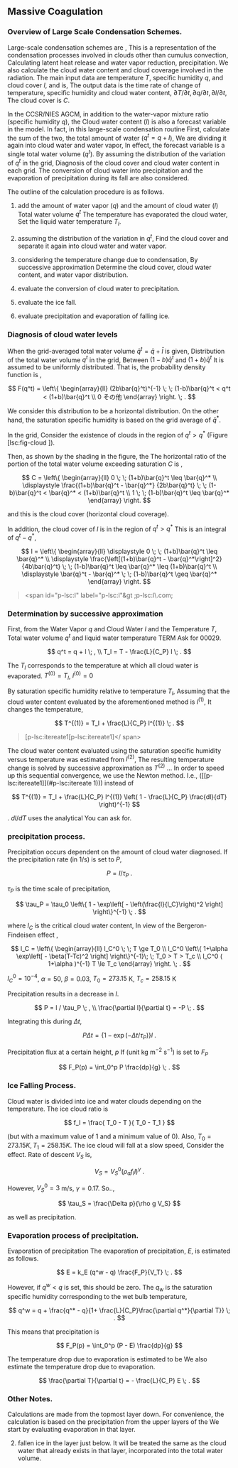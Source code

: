 ## Massive Coagulation

### Overview of Large Scale Condensation Schemes.

Large-scale condensation schemes are ,
This is a representation of the condensation processes involved in clouds other than cumulus convection,
Calculating latent heat release and water vapor reduction, precipitation.
We also calculate the cloud water content and cloud coverage involved in the radiation.
The main input data are temperature $T$, specific humidity $q$, and cloud cover $l$, and is,
The output data is the time rate of change of temperature, specific humidity and cloud water content,
$\partial T/\partial t, \partial q/\partial t, \partial l/\partial t$,
The cloud cover is $C$.

In the CCSR/NIES AGCM, in addition to the water-vapor mixture ratio (specific humidity $q$), the
Cloud water content ($l$) is also a forecast variable in the model.
In fact, in this large-scale condensation routine
First, calculate the sum of the two, the total amount of water ($q^t = q+l$),
We are dividing it again into cloud water and water vapor,
In effect, the forecast variable is a single total water volume ($q^t$).
By assuming the distribution of the variation of $q^t$ in the grid,
Diagnosis of the cloud cover and cloud water content in each grid.
The conversion of cloud water into precipitation and the evaporation of precipitation during its fall are also considered.

The outline of the calculation procedure is as follows.

1. add the amount of water vapor ($q$) and the amount of cloud water ($l$)
 Total water volume $q^t$
 The temperature has evaporated the cloud water,
     Set the liquid water temperature $T_l$.

2. assuming the distribution of the variation in $q^t$,
 Find the cloud cover and separate it again into cloud water and water vapor.

3. considering the temperature change due to condensation,
 By successive approximation
 Determine the cloud cover, cloud water content, and water vapor distribution.

4. evaluate the conversion of cloud water to precipitation.

5. evaluate the ice fall.

6. evaluate precipitation and evaporation of falling ice.

### Diagnosis of cloud water levels

When the grid-averaged total water volume $\bar{q}^t = \bar{q} + \bar{l}$ is given,
Distribution of the total water volume $q^t$ in the grid,
Between $(1-b)\bar{q}^t$ and $(1+b)\bar{q}^t$
It is assumed to be uniformly distributed. That is, the probability density function is ,

$$
  F(q^t) = \left\{ 
           \begin{array}{ll}
             (2b\bar{q}^t)^{-1} \; \; 
                 (1-b)\bar{q}^t < q^t <  (1+b)\bar{q}^t \\
             0                         その他
           \end{array}
           \right. \; .
$$


We consider this distribution to be a horizontal distribution.
On the other hand, the saturation specific humidity is based on the grid average of $\bar{q}^*$.

In the grid,
Consider the existence of clouds in the region of $q^t > q^*$ (Figure [lsc:fig-cloud [\]](#lsc:fig-cloud)).

Then, as shown by the shading in the figure, the
The horizontal ratio of the portion of the total water volume exceeding saturation $C$ is ,

$$
  C = \left\{ 
           \begin{array}{ll}
             0 \; \;  (1+b)\bar{q}^t \leq \bar{q}^* \\
             \displaystyle
             \frac{(1+b)\bar{q}^t - \bar{q}^*}
                  {2b\bar{q}^t}                    
               \; \;  (1-b)\bar{q}^t < \bar{q}^* < (1+b)\bar{q}^t \\
             1 \; \;  (1-b)\bar{q}^t \leq \bar{q}^*
           \end{array}
        \right.
$$


and this is the cloud cover (horizontal cloud coverage).

In addition, the cloud cover of $l$ is in the region of $q^t > q^*$
This is an integral of $q^t - q^*$,

$$
  l = \left\{ 
           \begin{array}{ll} \displaystyle
             0 \; \;  (1+b)\bar{q}^t \leq \bar{q}^* \\
            \displaystyle
             \frac{\left[(1+b)\bar{q}^t - \bar{q}^*\right]^2}
                  {4b\bar{q}^t}
               \; \;  (1-b)\bar{q}^t \leq \bar{q}^* \leq (1+b)\bar{q}^t  \\
            \displaystyle
             \bar{q}^t - \bar{q}^*
                \; \;  (1-b)\bar{q}^t \geq \bar{q}^*
           \end{array}
        \right. 
$$

> <span id="p-lsc:l" label="p-lsc:l"&gt ;p-lsc:l\\.com;</span>

### Determination by successive approximation

First, from the Water Vapor $q$ and Cloud Water $l$ and the Temperature $T$,
Total water volume $q^t$ and liquid water temperature TERM Ask for 00029.

$$
  q^t   =  q + l \; , \\
  T_l   =  T - \frac{L}{C_P} l \; .
$$



The $T_l$ corresponds to the temperature at which all cloud water is evaporated.
$T^{(0)} = T_l$, $l^{(0)} = 0$

By saturation specific humidity relative to temperature $T_l$,
Assuming that the cloud water content evaluated by the aforementioned method is $l^{(1)}$,
It changes the temperature,

$$
  T^{(1)} = T_l +  \frac{L}{C_P} l^{(1)} \; .
$$

> <span id="p-lsc:itereate1" label="p- lsc:itereate1">[p-lsc:itereate1\[p-lsc:itereate1]</ span>

The cloud water content evaluated using the saturation specific humidity versus temperature was estimated from $l^{(2)}$,
The resulting temperature change is solved by successive approximation as $T^{(2)}$ ...
In order to speed up this sequential convergence, we use the Newton method.
I.e., ([\[p-lsc:itereate1\]](#p-lsc:itereate 1))) instead of

$$
  T^{(1)} = T_l +  \frac{L}{C_P} l^{(1)} 
                   \left( 1 - \frac{L}{C_P} \frac{dl}{dT} \right)^{-1}
$$


.
$dl/dT$ uses the analytical You can ask for.

### precipitation process.

Precipitation occurs dependent on the amount of cloud water diagnosed.
If the precipitation rate (in 1/s) is set to $P$,

$$
  P = l / \tau_P \; .
$$


$\tau_P$ is the time scale of precipitation,

$$
  \tau_P  = \tau_0 \left\{ 1 - \exp\left[ - \left(\frac{l}{l_C}\right)^2  
                                   \right]  \right\}^{-1} \; .
$$


where $l_C$ is the critical cloud water content,
In view of the Bergeron-Findeisen effect ,

$$
  l_C = \left\{ 
        \begin{array}{ll}
          l_C^0 \; \;  T \ge T_0 \\
          l_C^0 \left\{ 1+\alpha \exp\left[ - \beta(T-Tc)^2 \right] 
                \right\}^{-1}\; \; 
                       T_0 > T >  T_c \\
          l_C^0 ( 1+\alpha )^{-1}
                       T \le T_c
        \end{array}
        \right. \; .
$$


$l_C^0=10^{-4}$, $\alpha=50$, $\beta=0.03$,
$T_0=273.15$ K, $T_c=258.15$ K

Precipitation results in a decrease in $l$.

$$
  P          =  l / \tau_P \; , \\
  \frac{\partial l}{\partial t}  =  -P \; .
$$



Integrating this during $\Delta t$,

$$
  P \Delta t  =  \left\{ 1- \exp(- \Delta t/\tau_P) \right\} l \; .
$$


Precipitation flux at a certain height, $p$
If (unit kg m$^{-2}$ s$^{-1}$) is set to $F_P$

$$
  F_P(p) = \int_0^p P \frac{dp}{g} \; .
$$


### Ice Falling Process.

Cloud water is divided into ice and water clouds depending on the temperature.
The ice cloud ratio is

$$
   f_I = \frac{ T_0 - T }{ T_0 - T_1 }
$$


(but with a maximum value of 1 and a minimum value of 0). Also,
$T_0 = 273.15{K}, T_1 = 258.15{K}$.
The ice cloud will fall at a slow speed,
Consider the effect. Rate of descent $V_S$ is,

$$
  V_S = V_S^0 ( \rho_a f_I l )^\gamma \; .
$$


However, $V_S^0=3$ m/s, $\gamma=0.17$.
So..,

$$
  \tau_S = \frac{\Delta p}{\rho g V_S} 
$$


as well as precipitation.

### Evaporation process of precipitation.

Evaporation of precipitation The evaporation of precipitation, $E$, is estimated as follows.

$$
E = k_E (q^w - q) \frac{F_P}{V_T} \; .
$$


However, if $q^w < q$ is set, this should be zero.
The $q_w$ is the saturation specific humidity corresponding to the wet bulb temperature,

$$
  q^w = q + \frac{q^* - q}{1+ \frac{L}{C_P}\frac{\partial q^*}{\partial T}} \; .
$$


This means that precipitation is

$$
  F_P(p) = \int_0^p (P - E) \frac{dp}{g}
$$


The temperature drop due to evaporation is estimated to be We also estimate the temperature drop due to evaporation.

$$
  \frac{\partial T}{\partial t} = - \frac{L}{C_P} E \; .
$$


### Other Notes.

Calculations are made from the topmost layer down.
 For convenience, the calculation is based on the precipitation from the upper layers of the
 We start by evaluating evaporation in that layer.

2. fallen ice in the layer just below.
 It will be treated the same as the cloud water that already exists in that layer,
 incorporated into the total water volume.

